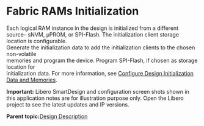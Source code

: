 # Fabric RAMs Initialization

Each logical RAM instance in the design is initialized from a different<br /> source– sNVM, µPROM, or SPI-Flash. The initialization client storage location is configurable.<br /> Generate the initialization data to add the initialization clients to the chosen non-volatile<br /> memories and program the device. Program SPI-Flash, if chosen as storage location for<br /> initialization data. For more information, see [Configure Design Initialization Data and Memories](GUID-D7546C2C-BCB6-4C95-80B9-52FBC50E4CA7.md).

**Important:** Libero SmartDesign and configuration screen shots shown in this application notes are for illustration purpose only. Open the Libero project to see the latest updates and IP versions.

**Parent topic:**[Design Description](GUID-0A143AD0-368A-408D-858A-FDAC5EC2644C.md)

